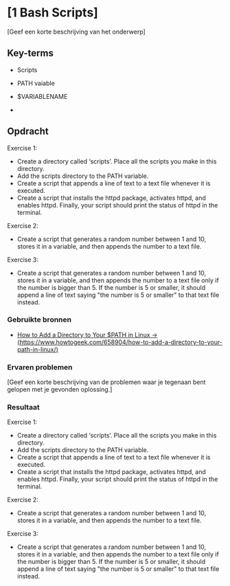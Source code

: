 # [1 Bash Scripts]

[Geef een korte beschrijving van het onderwerp]

## Key-terms

- Scripts

- PATH vaiable

- $VARIABLENAME

- 

## Opdracht

Exercise 1:

- Create a directory called ‘scripts’. Place all the scripts you make in this directory.
- Add the scripts directory to the PATH variable.
- Create a script that appends a line of text to a text file whenever it is executed.
- Create a script that installs the httpd package, activates httpd, and enables httpd. Finally, your script should print the status of httpd in the terminal.

Exercise 2:

- Create a script that generates a random number between 1 and 10, stores it in a variable, and then appends the number to a text file.

Exercise 3:

- Create a script that generates a random number between 1 and 10, stores it in a variable, and then appends the number to a text file only if the number is bigger than 5. If the number is 5 or smaller, it should append a line of text saying "the number is 5 or smaller" to that text file instead.

### Gebruikte bronnen

- [How to Add a Directory to Your $PATH in Linux -> (https://www.howtogeek.com/658904/how-to-add-a-directory-to-your-path-in-linux/)](https://www.howtogeek.com/658904/how-to-add-a-directory-to-your-path-in-linux/)

### Ervaren problemen

[Geef een korte beschrijving van de problemen waar je tegenaan bent gelopen met je gevonden oplossing.]

### Resultaat

Exercise 1:

- Create a directory called ‘scripts’. Place all the scripts you make in this directory.
- Add the scripts directory to the PATH variable.
- Create a script that appends a line of text to a text file whenever it is executed.
- Create a script that installs the httpd package, activates httpd, and enables httpd. Finally, your script should print the status of httpd in the terminal.

Exercise 2:

- Create a script that generates a random number between 1 and 10, stores it in a variable, and then appends the number to a text file.

Exercise 3:

- Create a script that generates a random number between 1 and 10, stores it in a variable, and then appends the number to a text file only if the number is bigger than 5. If the number is 5 or smaller, it should append a line of text saying "the number is 5 or smaller" to that text file instead.
